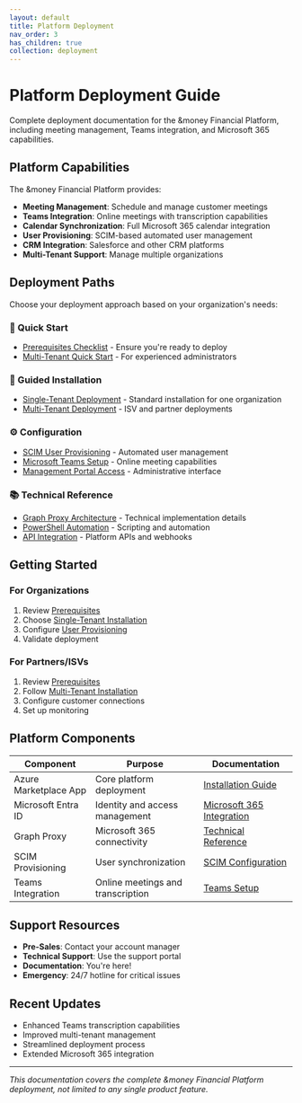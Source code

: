 ```yaml
---
layout: default
title: Platform Deployment
nav_order: 3
has_children: true
collection: deployment
---
```


# Platform Deployment Guide

Complete deployment documentation for the &money Financial Platform, including meeting management, Teams integration, and Microsoft 365 capabilities.

## Platform Capabilities

The &money Financial Platform provides:

- **Meeting Management**: Schedule and manage customer meetings
- **Teams Integration**: Online meetings with transcription capabilities
- **Calendar Synchronization**: Full Microsoft 365 calendar integration
- **User Provisioning**: SCIM-based automated user management
- **CRM Integration**: Salesforce and other CRM platforms
- **Multi-Tenant Support**: Manage multiple organizations

## Deployment Paths

Choose your deployment approach based on your organization's needs:

### 🚀 Quick Start
- [Prerequisites Checklist](prerequisites) - Ensure you're ready to deploy
- [Multi-Tenant Quick Start](quick-start/multi-tenant-quickstart) - For experienced administrators

### 📘 Guided Installation
- [Single-Tenant Deployment](installation/single-tenant) - Standard installation for one organization
- [Multi-Tenant Deployment](installation/multi-tenant) - ISV and partner deployments

### ⚙️ Configuration
- [SCIM User Provisioning](configuration/scim-provisioning) - Automated user management
- [Microsoft Teams Setup](configuration/teams-integration) - Online meeting capabilities
- [Management Portal Access](configuration/management-portal) - Administrative interface

### 📚 Technical Reference
- [Graph Proxy Architecture](reference/graph-proxy) - Technical implementation details
- [PowerShell Automation](reference/powershell-scripts) - Scripting and automation
- [API Integration](reference/api-integration) - Platform APIs and webhooks

## Getting Started

### For Organizations

1. Review [Prerequisites](prerequisites)
2. Choose [Single-Tenant Installation](installation/single-tenant)
3. Configure [User Provisioning](configuration/scim-provisioning)
4. Validate deployment

### For Partners/ISVs

1. Review [Prerequisites](prerequisites)
2. Follow [Multi-Tenant Installation](installation/multi-tenant)
3. Configure customer connections
4. Set up monitoring

## Platform Components

| Component | Purpose | Documentation |
|-----------|---------|---------------|
| Azure Marketplace App | Core platform deployment | [Installation Guide](installation/single-tenant) |
| Microsoft Entra ID | Identity and access management | [Microsoft 365 Integration](configuration/microsoft-365-integration) |
| Graph Proxy | Microsoft 365 connectivity | [Technical Reference](reference/graph-proxy) |
| SCIM Provisioning | User synchronization | [SCIM Configuration](configuration/scim-provisioning) |
| Teams Integration | Online meetings and transcription | [Teams Setup](configuration/teams-integration) |

## Support Resources

- **Pre-Sales**: Contact your account manager
- **Technical Support**: Use the support portal
- **Documentation**: You're here!
- **Emergency**: 24/7 hotline for critical issues

## Recent Updates

- Enhanced Teams transcription capabilities
- Improved multi-tenant management
- Streamlined deployment process
- Extended Microsoft 365 integration

---

*This documentation covers the complete &money Financial Platform deployment, not limited to any single product feature.*